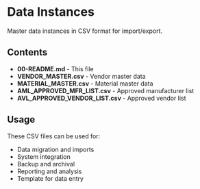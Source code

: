 # Data Instances

Master data instances in CSV format for import/export.

## Contents

- **00-README.md** - This file
- **VENDOR_MASTER.csv** - Vendor master data
- **MATERIAL_MASTER.csv** - Material master data
- **AML_APPROVED_MFR_LIST.csv** - Approved manufacturer list
- **AVL_APPROVED_VENDOR_LIST.csv** - Approved vendor list

## Usage

These CSV files can be used for:
- Data migration and imports
- System integration
- Backup and archival
- Reporting and analysis
- Template for data entry
